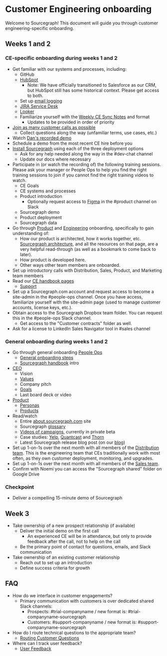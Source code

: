 # Customer Engineering onboarding

Welcome to Sourcegraph! This document will guide you through customer engineering-specific onboarding.

## Weeks 1 and 2

### CE-specific onboarding during weeks 1 and 2

- Get familiar with our systems and processes, including:
  - GitHub
  - [HubSpot](https://app.hubspot.com/contacts/2762526/deals/board/view/all/)
    - Note: We have officially transitioned to Salesforce as our CRM, but HubSpot still has some historical context. Please get access to both.
  - Set up [email logging](https://about.sourcegraph.com/handbook/sales/records)
  - [JIRA Service Desk](https://sourcegraph.atlassian.net/jira/servicedesk/projects/SG/queues/custom/1)
  - [Looker](https://sourcegraph.looker.com/dashboards/94?Unique%20Server%20ID=&Site%20ID=&filter_config=%7B%22Unique%20Server%20ID%22:%5B%7B%22type%22:%22%3D%22,%22values%22:%5B%7B%22constant%22:%22%22%7D,%7B%7D%5D,%22id%22:2%7D%5D,%22Site%20ID%22:%5B%7B%22type%22:%22%3D%22,%22values%22:%5B%7B%22constant%22:%22%22%7D,%7B%7D%5D,%22id%22:3%7D%5D%7D)
  - Familiarize yourself with the [Weekly CE Sync Notes](https://docs.google.com/document/d/1c40u7Bh2vPIAHcz8qS_qLOt310MfjrGeHN5-W45nh4U/edit) and format 
    - Updates to be provided in order of priority 
- [Join as many customer calls as possible](../sales/onboarding/joining_customer_calls.md)
  - Collect questions along the way (unfamiliar terms, use cases, etc.)
- Watch [Dan's recorded demo](https://drive.google.com/file/d/1VUZ0rnZQpNgjtGDI0tMC-h-OtL0Czz8H/view?usp=sharing) 
- Schedule a demo from the most recent CE hire before you
- [Install Sourcegraph](https://docs.sourcegraph.com/admin/install/) using each of the three deployment options
  - Ask for any help needed along the way in the #dev-chat channel
  - Update our docs where necessary
- Participate in (or watch the recording of) the following training sessions. Please ask your manager or People Ops to help you find the right training sessions to join if you cannot find the right training videos to watch.
  - CE Goals
  - CE systems and processes 
  - Product introduction 
    - Optionally request access to [Figma](https://www.figma.com/) in the #product channel on Slack
  - Sourcegraph demo 
  - Product deployment 
  - Sourcegraph data 
- Go through [Product](https://about.sourcegraph.com/handbook/product/onboarding) and [Engineering](https://about.sourcegraph.com/handbook/engineering/onboarding) onboarding, specifically to gain understanding of:
  - How our product is architected, how it works together, etc. [Sourcegraph architecture](https://docs.sourcegraph.com/dev/background-information/architecture), and all the resources on that page, are a very helpful read-through (as well as a bookmark to come back to later).
  - How product is developed here.
  - Other ways other team members are onboarded.
- Set up introductory calls with Distribution, Sales, Product, and Marketing team members
- Read our [CE handbook pages](index.md)
  - [Support](support.md)
- Set up a Sourcegraph.com account and request access to become a site-admin in the #people-ops channel. Once you have access, familiarize yourself with the site-admin page (used to manage customer accounts, license keys, etc.).
- Obtain access to the Sourcegraph Dropbox team folder. You can request this in the #people-ops Slack channel.
  - Get access to the "Customer contracts" folder as well.
- Ask for a license to LinkedIn Sales Navigator tool in #sales channel


### General onboarding during weeks 1 and 2

- Go through general onboarding [People Ops](../people-ops/index.md)
  - [General onboarding steps](../people-ops/onboarding/index.md#general-onboarding-checklist)
  - [Sourcegraph handbook](../index.md) intro
- [CEO](../ceo/index.md)
  - Vision
  - [Values](../../company/values.md)
  - Company pitch
  - [Goals](../../company/goals/index.md)
  - Last board deck or video
- [Product](../product/index.md)
  - [Personas](../marketing/personas.md)
  - [Products](https://about.sourcegraph.com/product)
- Read/watch
  - Entire [about.sourcegraph.com](https://about.sourcegraph.com) site
  - Sourcegraph [glossary](https://sourcegraph.com/github.com/sourcegraph/sourcegraph/-/blob/enterprise/docs/glossary.md)
  - [Videos of campaigns](https://about.sourcegraph.com/product/code-change-management), currently in private beta
  - Case studies: [Yelp](https://engineeringblog.yelp.com/2019/11/winning-the-hackathon-with-sourcegraph.html), [Quantcast](https://about.sourcegraph.com/case-studies/quantcast/) and [Thorn](https://about.sourcegraph.com/case-studies/we-are-thorn/)
  - Latest Sourcegraph release blog post (on our [blog](https://about.sourcegraph.com/blog))
- Set up 1-on-1s over the next month with all members of the [Distribution team](../engineering/distribution/index.md). This is the engineering team that CEs traditionally work with most often, as they own customer deployment, monitoring, and upgrades.
- Set up 1-on-1s over the next month with all members of the [Sales team](../sales/index.md).
- Confirm with Noemi you can access the "Sourcegraph shared" folder on Google Drive

### Checkpoint

- Deliver a compelling 15-minute demo of Sourcegraph

## Week 3

- Take ownership of a new prospect relationship (if available)
  - Deliver the initial demo on the first call
    - An experienced CE will be in attendance, but only to provide feedback after the call, not to help on the call
  - Be the primary point of contact for questions, emails, and Slack communication
- Take ownership of an existing customer relationship
  - Reach out to set up an introduction
  - Define success criteria for growth
  
## FAQ

- How do we interface in customer engagements?
  - Primary communication with customers is over dedicated shared Slack channels:
    - Prospects: #trial-companyname / new format is: #trial-companyname-sourcegraph
    - Customers: #support-companyname / new format is: #support-companyname-sourcegraph
- How do I route technical questions to the appropriate team?
  - [Routing Customer Questions](https://about.sourcegraph.com/handbook/ce/routing_questions)
- Where can I track user feedback?
  - [User Feedback](https://about.sourcegraph.com/handbook/product/user_feedback)
